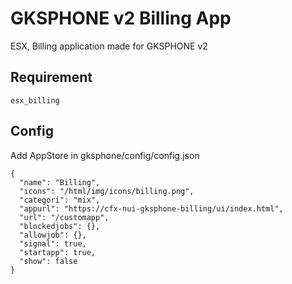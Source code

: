 # GKSPHONE v2 Billing App
ESX, Billing application made for GKSPHONE v2

## Requirement
    esx_billing

## Config

Add AppStore in gksphone/config/config.json

    {
      "name": "Billing",
      "icons": "/html/img/icons/billing.png",
      "categori": "mix",
      "appurl": "https://cfx-nui-gksphone-billing/ui/index.html",
      "url": "/customapp",
      "blockedjobs": {},
      "allowjob": {},
      "signal": true,
      "startapp": true,
      "show": false
    }